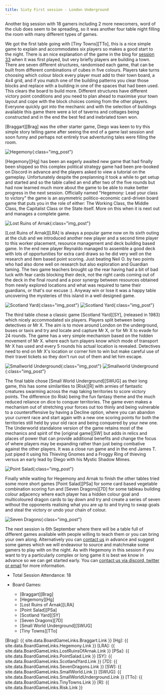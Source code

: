 ```yaml
---
title: Sixty First session - London Underground
---
```


Another big session with 18 gamers including 2 more newcomers, word of the club does seem to be spreading, so it was another four table night filling the room with many different types of games.

We got the first table going with [Tiny Towns][TTo], this is a nice simple game to explain and accommodates six players so makes a good start to the night. There is an nice explanation of the game in the blog for [session 33][33] when it was first played, but very briefly players are building a town. There are seven different structures, randomised each game, that can be built from different combinations of cubes in five colours. Players take turns choosing which colour block every player must add to their town board, a 4x4 grid, and if you match one of the building patterns you clear those blocks and replace with a building in one of the spaces that had been used. This clears the board to build more. Different structures have different victory point conditions and you need to plan ahead to maximise your town layout and cope with the block choices coming from the other players. Everyone quickly got into the mechanic and with the selection of buildings available this game there were a lot of taverns and cottages being constructed and in the end the best fed and inebriated town won.

[Braggart][Brag] was the other starter game, Diego was keen to try this simple story telling game after seeing the end of a game last session and soon funny and perhaps not entirely true adventuring tales were filling the room.

![Hegemony](/images/posts/2023_08_23/Hegemony01.jpg "Hegemony"){:class="img_post"}

[Hegemony][Hg] has been an eagerly awaited new game that had finally been shipped so this complex political strategy game had been pre-booked on Discord in advance and the players asked to view a tutorial on the gameplay. Unfortunately despite the preplanning it took a while to get setup and started and so the table called an end after two of the five rounds but had now learned much more about the game to be able to make better progress in the next session. Officially named "Hegemony: Lead your class to victory" the game is an asymmetric politico-economic card-driven board game that puts you in the role of either: The Working Class, the Middle Class, the Capitalist Class or the State itself. More on this when it is next out and manages a complete game.

![Lost Ruins of Arnak](/images/posts/2023_08_23/LostRuins01.jpg "Lost Ruins of Arnak"){:class="img_post"}

[Lost Ruins of Arnak][LRA] is always a popular game now on its sixth outing at the club and we introduced another new player and a second time player to this worker placement, resource management and deck building based game. In the end new player Reynaldo managed to assemble a good deck with lots of opportunities for extra card draws so he did very well on the research and item based point scoring. Just beating Neil O. by two points who had also done well on research but also exploration and Guardian taming. The two game teachers brought up the rear having had a bit of bad luck with fear cards blocking their deck, not the right cards coming out of the deck in the final round and a poor synergy between resources obtained from newly explored locations and what was required to tame their guardians, or that's our excuse :). Anyway win or lose it was a happy table uncovering the mysteries of this island in a well designed game.

![Scotland Yard](/images/posts/2023_08_23/ScotlandYard01.jpg "Scotland Yard"){:class="img_post"}
![Scotland Yard](/images/posts/2023_08_23/ScotlandYard02.jpg "Scotland Yard"){:class="img_post"}

The third table chose a classic game [Scotland Yard][SY], (released in 1983) which nicely accommodated six players. Players split between being detectives or Mr X. The aim is to move around London on the underground, buses or taxis and try and locate and capture Mr X, or for Mr X to evade for 24 rounds. The game has a very simple mechanism based on the hidden movement of Mr X. where each turn players know which mode of transport Mr X has used and every 5 rounds his actual location is revealed. Detectives need to end on Mr X's location or corner him to win but make careful use of their travel tickets so they don't run out of them and let him escape.

![Smallworld Underground](/images/posts/2023_08_23/SmallworldUnderground01.jpg "Smallworld Underground"){:class="img_post"}
![Smallworld Underground](/images/posts/2023_08_23/SmallworldUnderground02.jpg "Smallworld Underground"){:class="img_post"}

The final table chose [Small World Underground][SWUG] as their long game, this has some similarities to [Risk][R] with armies of fantastic creatures swarming across the map taking territories to score victory points. The difference (to Risk) being the fun fantasy theme and the much reduced reliance on dice to conquer territories. The game even makes a mechanism out of stretching your forces out too thinly and being vulnerable to a counteroffensive by having a Decline option, where you can abandon your current race and start again with a new one scoring points for both the territories still held by your old race and being conquered by your new one. The Underworld standalone version of the game retains most of the mechanics and spirit of the [original game][SW] but adds in relics and places of power that can provide additional benefits and change the focus of where players may be expanding rather than just being combative against the other players. It was a close run game and in the end James T. just piped it using his Thieving Gnomes and a Froggy Ring of thieving versus an early lead by Diego with his Mystic Shadow Mimes.

![Point Salad](/images/posts/2023_08_23/PointSalad01.jpg "Point Salad"){:class="img_post"}

Finally while waiting for Hegemony and Arnak to finish the other tables tried some more short games [Point Salad][PSa] for some card based vegetable combination scoring fun and [Seven Dragons][7D] for some tableau building colour adjacency where each player has a hidden colour goal and multicoloured dragon cards to lay down and try and create a series of seven without the opponents realising what you are up to and trying to swap goals and steal the victory or undo your chain of colour.

![Seven Dragons](/images/posts/2023_08_23/SevenDragons01.jpg "Seven Dragons"){:class="img_post"}

The next session is 6th September where there will be a table full of different games available with people willing to teach them or you can bring your own along. Alternatively you can [contact us][Contact] in advance and suggest some games which we will endeavour to source and matchmake some gamers to play with on the night. As with Hegemony in this session if you want to try a particularly complex or long game it is best we know in advance so we can get started early. You can [contact us via discord, twitter or email][Contact] for more information.

* Total Session Attendance: 18
* Board Games:

	 * [Braggart][Brag]
	 * [Hegemony][Hg]
	 * [Lost Ruins of Arnak][LRA]
	 * [Point Salad][PSa]
	 * [Scotland Yard][SY]
	 * [Seven Dragons][7D]
	 * [Small World Underground][SWUG]
	 * [Tiny Towns][TTo]

[Brag]: {{ site.data.BoardGameLinks.Braggart.Link }}
[Hg]: {{ site.data.BoardGameLinks.Hegemony.Link }}
[LRA]: {{ site.data.BoardGameLinks.LostRuinsOfArnak.Link }}
[PSa]: {{ site.data.BoardGameLinks.PointSalad.Link }}
[SY]: {{ site.data.BoardGameLinks.ScotlandYard.Link }}
[7D]: {{ site.data.BoardGameLinks.SevenDragons.Link }}
[SW]: {{ site.data.BoardGameLinks.SmallWorld.Link }}
[SWUG]: {{ site.data.BoardGameLinks.SmallWorldUnderground.Link }}
[TTo]: {{ site.data.BoardGameLinks.TinyTowns.Link }}
[R]: {{ site.data.BoardGameLinks.Risk.Link }}

[33]: /2022/06/29/thirtythird-session.html




[Contact]: /Contact.html
